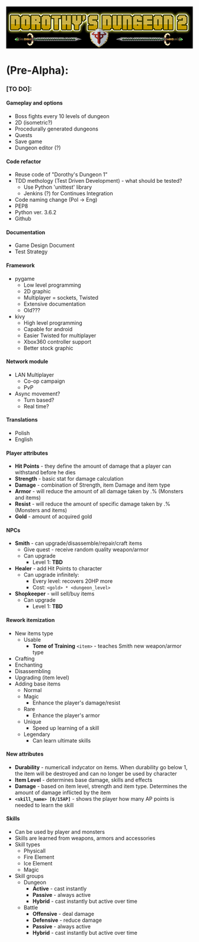 
![Logo](https://github.com/zutmkr/Studia/blob/master/praca_mag/static/coollogo_com-7011398.png)


# (Pre-Alpha):
###    [TO DO]:
#### Gameplay and options
  * Boss fights every 10 levels of dungeon
  * 2D (isometric?)
  * Procedurally generated dungeons
  * Quests
  * Save game
  * Dungeon editor (?)

#### Code refactor
  * Reuse code of "Dorothy's Dungeon 1"
  * TDD methology (Test Driven Development) - what should be tested?
    * Use Python 'unittest' library
    * Jenkins (?) for Continues Integration
  * Code naming change (Pol -> Eng)
  * PEP8
  * Python ver. 3.6.2
  * Github
        
#### Documentation
  * Game Design Document
  * Test Strategy
        
#### Framework
  * pygame 
    * Low level programming
    * 2D graphic
    * Multiplayer = sockets, Twisted
    * Extensive documentation
    * Old???
  * kivy
    * High level programming
    * Capable for android
    * Easier Twisted for multiplayer
    * Xbox360 controller support
    * Better stock graphic
            
#### Network module
  * LAN Multiplayer
    * Co-op campaign
    * PvP
  * Async movement?
    * Turn based?
    * Real time?
            
#### Translations
  * Polish
  * English

    
#### Player attributes
  * __Hit Points__ - they define the amount of damage that a player can withstand 
                     before he dies
  * __Strength__   - basic stat for damage calculation
  * __Damage__     - combination of Strength, item Damage and item type
  * __Armor__      - will reduce the amount of all damage taken by .% (Monsters and items)
  * __Resist__     - will reduce the amount of specific damage taken by .% (Monsters and items)
  * __Gold__       - amount of acquired gold
        
#### NPCs
  * __Smith__ - can upgrade/disassemble/repair/craft items
    * Give quest - receive random quality weapon/armor 
    * Can upgrade
      * Level 1: __TBD__ 
  * __Healer__ - add Hit Points to character
    * Can upgrade infinitely:
      * Every level: recovers 20HP more
      * Cost: `<gold> * <dungeon_level>`
  * __Shopkeeper__ - will sell/buy items
    * Can upgrade
      * Level 1: __TBD__
    
#### Rework itemization
  * New items type
    * Usable
      * __Tome of Training__ `<item>` - teaches Smith new weapon/armor type
  * Crafting
  * Enchanting
  * Disassembling
  * Upgrading (item level)
  * Adding base items
    * Normal
    * Magic
      * Enhance the player's damage/resist
    * Rare
      * Enhance the player's armor 
    * Unique
      * Speed up learning of a skill
    * Legendary
      * Can learn ultimate skills
      
#### New attributes
  * __Durability__ - numericall indycator on items. When durability go below 1, 
                     the item will be destroyed and can no longer be used by character
  * __Item Level__ - determines base damage, skills and effects
  * __Damage__ - based on item level, strength and item type. Determines the amount 
                 of damage inflicted by the item
  * __`<skill_name> [0/15AP]`__ - shows the player how many AP points is needed
                                  to learn the skill
                
#### Skills
  * Can be used by player and monsters
  * Skills are learned from weapons, armors and accessories
  * Skill types
    * Physicall
    * Fire Element
    * Ice Element
    * Magic
  * Skill groups
    * Dungeon
      * __Active__ - cast instantly
      * __Passive__ - always active
      * __Hybrid__ - cast instantly but active over time
    * Battle
      * __Offensive__ - deal damage
      * __Defensive__ - reduce damage
      * __Passive__ - always active
      * __Hybrid__ - cast instantly but active over time
